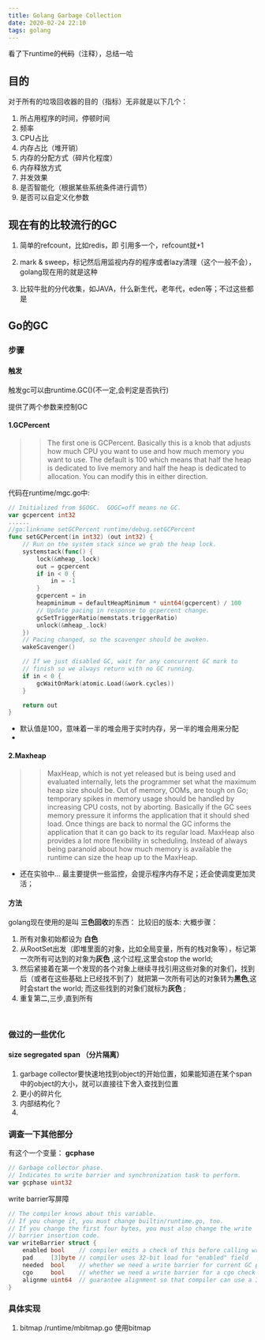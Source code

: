 ```yaml
---
title: Golang Garbage Collection
date: 2020-02-24 22:10
tags: golang
---
```

看了下runtime的<s>代码</s>（注释），总结一哈

<!--more-->
## 目的

对于所有的垃圾回收器的目的（指标）无非就是以下几个：

1. 所占用程序的时间，停顿时间
2. 频率
3. CPU占比
4. 内存占比（堆开销）
5. 内存的分配方式（碎片化程度）
6. 内存释放方式
7. 并发效果
8. 是否智能化（根据某些系统条件进行调节）
9. 是否可以自定义化参数 


## 现在有的比较流行的GC

1. 简单的refcount，比如redis，即 引用多一个，refcount就+1

2. mark & sweep，标记然后用监视内存的程序或者lazy清理（这个一般不会），golang现在用的就是这种

3. 比较牛批的分代收集，如JAVA，什么新生代，老年代，eden等；不过这些都是

## Go的GC

### 步骤

#### 触发
触发gc可以由runtime.GC()(不一定,会判定是否执行)

提供了两个参数来控制GC 
#### 1.GCPercent
>> The first one is GCPercent. Basically this is a knob that adjusts how much CPU you want to use and how much memory you want to use. The default is 100 which means that half the heap is dedicated to live memory and half the heap is dedicated to allocation. You can modify this in either direction.

代码在runtime/mgc.go中:
```go
// Initialized from $GOGC.  GOGC=off means no GC.
var gcpercent int32
......
//go:linkname setGCPercent runtime/debug.setGCPercent
func setGCPercent(in int32) (out int32) {
	// Run on the system stack since we grab the heap lock.
	systemstack(func() {
		lock(&mheap_.lock)
		out = gcpercent
		if in < 0 {
			in = -1
		}
		gcpercent = in
		heapminimum = defaultHeapMinimum * uint64(gcpercent) / 100
		// Update pacing in response to gcpercent change.
		gcSetTriggerRatio(memstats.triggerRatio)
		unlock(&mheap_.lock)
	})
	// Pacing changed, so the scavenger should be awoken.
	wakeScavenger()

	// If we just disabled GC, wait for any concurrent GC mark to
	// finish so we always return with no GC running.
	if in < 0 {
		gcWaitOnMark(atomic.Load(&work.cycles))
	}

	return out
}

```
- 默认值是100，意味着一半的堆会用于实时内存，另一半的堆会用来分配
- 

#### 2.Maxheap
>> MaxHeap, which is not yet released but is being used and evaluated internally, lets the programmer set what the maximum heap size should be. Out of memory, OOMs, are tough on Go; temporary spikes in memory usage should be handled by increasing CPU costs, not by aborting. Basically if the GC sees memory pressure it informs the application that it should shed load. Once things are back to normal the GC informs the application that it can go back to its regular load. MaxHeap also provides a lot more flexibility in scheduling. Instead of always being paranoid about how much memory is available the runtime can size the heap up to the MaxHeap.

- 还在实验中... 最主要提供一些监控，会提示程序内存不足；还会使调度更加灵活；


#### 方法
golang现在使用的是叫 **三色回收**的东西：
比较旧的版本:
大概步骤：

1. 所有对象初始都设为 **白色**
2. 从RootSet出发（即堆里面的对象，比如全局变量，所有的栈对象等），标记第一次所有可达到的对象为**灰色** ,这个过程,这里会stop the world;
3. 然后紧接着在第一个发现的各个对象上继续寻找引用这些对象的对象们，找到后（或者在这些基础上已经找不到了）就把第一次所有可达的对象转为**黑色**,这时会start the world;
而这些找到的对象们就标为**灰色** ;
3. 重复第二,三步,直到所有

```golang


```

### 做过的一些优化

#### size segregated span （分片隔离）
1. garbage collector要快速地找到object的开始位置，如果能知道在某个span中的object的大小，就可以直接往下舍入查找到位置
2. 更小的碎片化
3. 内部结构化？
4. 

### 调查一下其他部分
有这个一个变量： **gcphase**
```go
// Garbage collector phase.
// Indicates to write barrier and synchronization task to perform.
var gcphase uint32
```
write barrier写屏障
```go
// The compiler knows about this variable.
// If you change it, you must change builtin/runtime.go, too.
// If you change the first four bytes, you must also change the write
// barrier insertion code.
var writeBarrier struct {
	enabled bool    // compiler emits a check of this before calling write barrier
	pad     [3]byte // compiler uses 32-bit load for "enabled" field
	needed  bool    // whether we need a write barrier for current GC phase
	cgo     bool    // whether we need a write barrier for a cgo check
	alignme uint64  // guarantee alignment so that compiler can use a 32 or 64-bit load
}
```




### 具体实现

1. bitmap
/runtime/mbitmap.go
使用bitmap